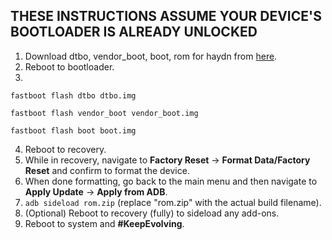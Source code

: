 ## THESE INSTRUCTIONS ASSUME YOUR DEVICE'S BOOTLOADER IS ALREADY UNLOCKED

1. Download dtbo, vendor_boot, boot, rom for haydn from [here](https://sourceforge.net/projects/evolution-x/files/haydn/15/).
2. Reboot to bootloader.
3.
```fastboot flash dtbo dtbo.img```

```fastboot flash vendor_boot vendor_boot.img```

```fastboot flash boot boot.img```

4. Reboot to recovery.
5. While in recovery, navigate to **Factory Reset** → **Format Data/Factory Reset** and confirm to format the device.
6. When done formatting, go back to the main menu and then navigate to **Apply Update** → **Apply from ADB**.
7. `adb sideload rom.zip` (replace "rom.zip" with the actual build filename).
8. (Optional) Reboot to recovery (fully) to sideload any add-ons.
9. Reboot to system and **#KeepEvolving**.
